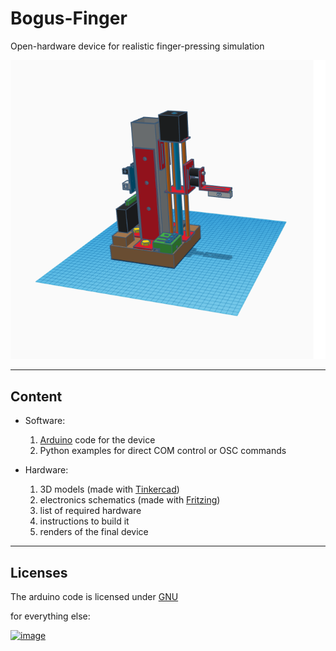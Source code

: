 # Bogus-Finger
Open-hardware device for realistic finger-pressing simulation


![Bogus Finger view](./hardware/drawings/renders/bogus_finger_total_1.png)

---

## Content

* Software:
	1. [Arduino](http://arduino.cc/) code for the device
  2. Python examples for direct COM control or OSC commands 


* Hardware:
	1. 3D models (made with [Tinkercad](https://www.tinkercad.com/))
	2. electronics schematics (made with [Fritzing](http://fritzing.org))
	3. list of required hardware
  4. instructions to build it
  5. renders of the final device

---


## Licenses

The arduino code is licensed under [GNU](http://www.gnu.org/licenses/)

for everything else:  

<a rel="license" href="http://creativecommons.org/licenses/by-nc/4.0/">![image](https://i.creativecommons.org/l/by-nc/4.0/88x31.png)</a>

